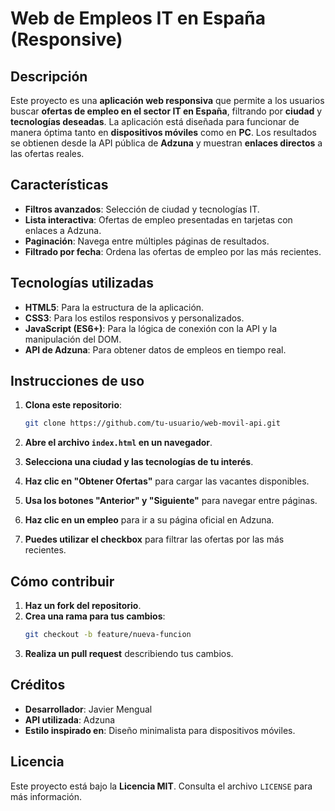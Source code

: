 # Web de Empleos IT en España (Responsive)

## Descripción

Este proyecto es una **aplicación web responsiva** que permite a los usuarios buscar **ofertas de empleo en el sector IT en España**, filtrando por **ciudad** y **tecnologías deseadas**. La aplicación está diseñada para funcionar de manera óptima tanto en **dispositivos móviles** como en **PC**. Los resultados se obtienen desde la API pública de **Adzuna** y muestran **enlaces directos** a las ofertas reales.



## Características

- **Filtros avanzados**: Selección de ciudad y tecnologías IT.
- **Lista interactiva**: Ofertas de empleo presentadas en tarjetas con enlaces a Adzuna.
- **Paginación**: Navega entre múltiples páginas de resultados.
- **Filtrado por fecha**: Ordena las ofertas de empleo por las más recientes.

## Tecnologías utilizadas

- **HTML5**: Para la estructura de la aplicación.
- **CSS3**: Para los estilos responsivos y personalizados.
- **JavaScript (ES6+)**: Para la lógica de conexión con la API y la manipulación del DOM.
- **API de Adzuna**: Para obtener datos de empleos en tiempo real.

## Instrucciones de uso

1. **Clona este repositorio**:  
    ```bash
    git clone https://github.com/tu-usuario/web-movil-api.git
    ```

2. **Abre el archivo `index.html` en un navegador**.
3. **Selecciona una ciudad y las tecnologías de tu interés**.
4. **Haz clic en "Obtener Ofertas"** para cargar las vacantes disponibles.
5. **Usa los botones "Anterior" y "Siguiente"** para navegar entre páginas.
6. **Haz clic en un empleo** para ir a su página oficial en Adzuna.
7. **Puedes utilizar el checkbox** para filtrar las ofertas por las más recientes.

## Cómo contribuir

1. **Haz un fork del repositorio**.
2. **Crea una rama para tus cambios**:  
    ```bash
    git checkout -b feature/nueva-funcion
    ```
3. **Realiza un pull request** describiendo tus cambios.

## Créditos

- **Desarrollador**: Javier Mengual
- **API utilizada**: Adzuna
- **Estilo inspirado en**: Diseño minimalista para dispositivos móviles.

## Licencia

Este proyecto está bajo la **Licencia MIT**. Consulta el archivo `LICENSE` para más información.
